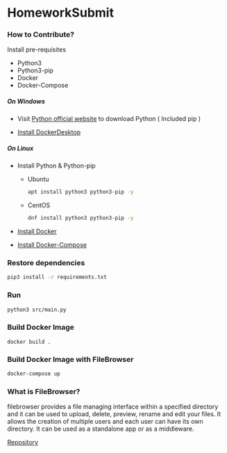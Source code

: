 # HomeworkSubmit

### How to Contribute?

Install pre-requisites

- Python3
- Python3-pip
- Docker
- Docker-Compose

##### On Windows

- Visit [Python official website](https://www.python.org/) to download Python ( Included pip )

- [Install DockerDesktop](https://docs.docker.com/get-docker/) 

##### On Linux

- Install Python & Python-pip
    - Ubuntu
        ```bash
        apt install python3 python3-pip -y
        ```

    - CentOS
        ```bash
        dnf install python3 python3-pip -y
        ```
- [Install Docker](https://docs.docker.com/get-docker/) 

- [Install Docker-Compose](https://docs.docker.com/compose/install)

### Restore dependencies

```bash
pip3 install -r requirements.txt
```

### Run

```bash
python3 src/main.py
```

### Build Docker Image

```base
docker build .
```

### Build Docker Image with FileBrowser

```bash
docker-compose up
```

### What is FileBrowser?

filebrowser provides a file managing interface within a specified directory and it can be used to upload, delete, preview, rename and edit your files. It allows the creation of multiple users and each user can have its own directory. It can be used as a standalone app or as a middleware.

[Repository](https://github.com/filebrowser/filebrowser)

